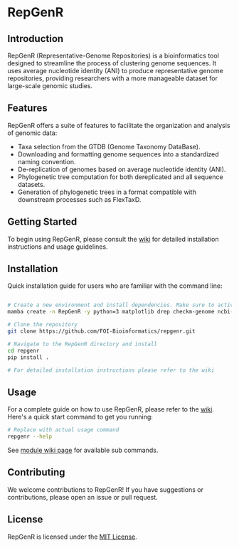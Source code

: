 # RepGenR

## Introduction
RepGenR (Representative-Genome Repositories) is a bioinformatics tool designed to streamline the process of clustering genome sequences. It uses average nucleotide identity (ANI) to produce representative genome repositories, providing researchers with a more manageable dataset for large-scale genomic studies.

## Features
RepGenR offers a suite of features to facilitate the organization and analysis of genomic data:

- Taxa selection from the GTDB (Genome Taxonomy DataBase).
- Downloading and formatting genome sequences into a standardized naming convention.
- De-replication of genomes based on average nucleotide identity (ANI).
- Phylogenetic tree computation for both dereplicated and all sequence datasets.
- Generation of phylogenetic trees in a format compatible with downstream processes such as FlexTaxD.

## Getting Started
To begin using RepGenR, please consult the [wiki](https://github.com/FOI-Bioinformatics/repgenr/wiki) for detailed installation instructions and usage guidelines.

## Installation
Quick installation guide for users who are familiar with the command line:

```bash

# Create a new environment and install dependencies. Make sure to activate the environment before installing RepGenR.
mamba create -n RepGenR -y python=3 matplotlib drep checkm-genome ncbi-datasets-cli mashtree progressivemauve iqtree ete3

# Clone the repository
git clone https://github.com/FOI-Bioinformatics/repgenr.git

# Navigate to the RepGenR directory and install
cd repgenr
pip install .

# For detailed installation instructions please refer to the wiki
```
## Usage
For a complete guide on how to use RepGenR, please refer to the [wiki](https://github.com/FOI-Bioinformatics/repgenr/wiki). Here's a quick start command to get you running:

```bash
# Replace with actual usage command
repgenr --help
```
See [module wiki page](https://github.com/FOI-Bioinformatics/repgenr/wiki/2.-Modules) for available sub commands.

## Contributing
We welcome contributions to RepGenR! If you have suggestions or contributions, please open an issue or pull request.

## License
RepGenR is licensed under the [MIT License](LICENSE).

